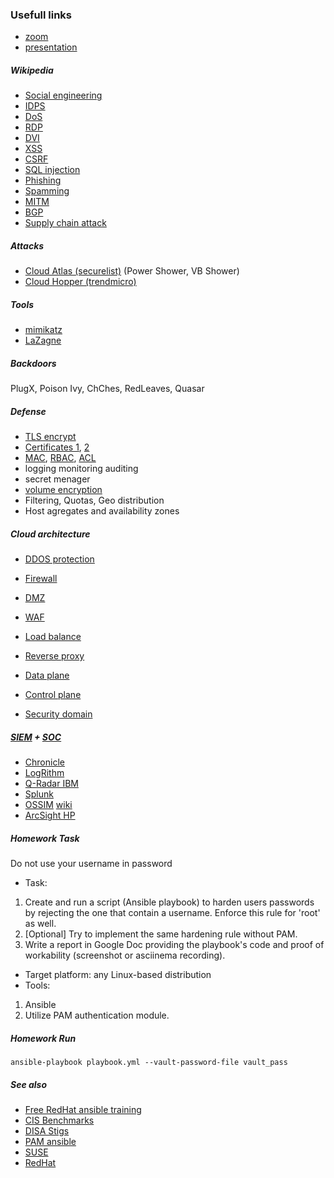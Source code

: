 ### Usefull links

- [zoom](https://globallogic.zoom.us/rec/share/8d1ZMyJSNdGB47HABOQHrGQUBhkGNfGIIrQkvVfLufrOHosoTnmW_mDzIL1W8ZP7.MVh4oY0ri-eYwkoS)
- [presentation](https://docs.google.com/document/d/1RtRfTPX2RwEXz3u3tYdLAPiU5uXqvtcARh_p_oILKDE)

##### Wikipedia
- [Social engineering](https://en.wikipedia.org/wiki/Social_engineering_(security))
- [IDPS](https://en.wikipedia.org/wiki/Intrusion_detection_system)
- [DoS](https://en.wikipedia.org/wiki/Denial-of-service_attack)
- [RDP](https://en.wikipedia.org/wiki/Remote_Desktop_Protocol)
- [DVI](https://en.wikipedia.org/wiki/Desktop_virtualization)
- [XSS](https://en.wikipedia.org/wiki/Cross-site_scripting)
- [CSRF](https://en.wikipedia.org/wiki/Cross-site_request_forgery)
- [SQL injection](https://en.wikipedia.org/wiki/SQL_injection)
- [Phishing](https://en.wikipedia.org/wiki/Phishing)
- [Spamming](https://en.wikipedia.org/wiki/Spamming)
- [MITM](https://en.wikipedia.org/wiki/Man-in-the-middle_attack)
- [BGP](https://en.wikipedia.org/wiki/Border_Gateway_Protocol)
- [Supply chain attack](https://en.wikipedia.org/wiki/Supply_chain_attack)

##### Attacks
- [Cloud Atlas (securelist)](https://securelist.com/recent-cloud-atlas-activity/92016/) (Power Shower, VB Shower)
- [Cloud Hopper (trendmicro)](https://www.trendmicro.com/vinfo/pl/security/news/cyber-attacks/operation-cloud-hopper-what-you-need-to-know)

##### Tools
- [mimikatz](https://github.com/gentilkiwi/mimikatz)
- [LaZagne](https://github.com/AlessandroZ/LaZagne)

##### Backdoors
PlugX, Poison Ivy, ChChes, RedLeaves, Quasar

##### Defense

- [TLS encrypt](https://en.wikipedia.org/wiki/Transport_Layer_Security)
- [Certificates 1](https://en.wikipedia.org/wiki/Certificate_authority), [2](https://en.wikipedia.org/wiki/Public_key_certificate)
- [MAC](https://en.wikipedia.org/wiki/Mandatory_access_control), [RBAC](https://en.wikipedia.org/wiki/Role-based_access_control), [ACL](https://en.wikipedia.org/wiki/Access-control_list)
- logging monitoring auditing 
- secret menager
- [volume encryption](https://en.wikipedia.org/wiki/Disk_encryption)
- Filtering, Quotas, Geo distribution
- Host agregates and availability zones

##### Cloud architecture

- [DDOS protection](https://en.wikipedia.org/wiki/DDoS_mitigation)
- [Firewall](https://en.wikipedia.org/wiki/Firewall_(computing))

- [DMZ](https://en.wikipedia.org/wiki/DMZ_(computing))
- [WAF](https://en.wikipedia.org/wiki/Web_application_firewall)
- [Load balance](https://en.wikipedia.org/wiki/Load_balancing_(computing))
- [Reverse proxy](https://en.wikipedia.org/wiki/Reverse_proxy)

- [Data plane](https://en.wikipedia.org/wiki/Data_plane)
- [Control plane](https://en.wikipedia.org/wiki/Control_plane)
- [Security domain](https://en.wikipedia.org/wiki/Security_domain)

##### [SIEM](https://en.wikipedia.org/wiki/Security_information_and_event_management) + [SOC](https://en.wikipedia.org/wiki/Security_operations_center)

- [Chronicle](https://chronicle.security/)
- [LogRithm](https://logrhythm.com/)
- [Q-Radar IBM](https://www.ibm.com/security/security-intelligence/qradar)
- [Splunk](https://www.splunk.com/)
- [OSSIM](https://cybersecurity.att.com/products/ossim) [wiki](https://en.wikipedia.org/wiki/OSSIM)
- [ArcSight HP](https://www.microfocus.com/en-us/products/security-operations/overview)

##### Homework Task

Do not use your username in password

- Task:
 1. Create and run a script (Ansible playbook) to harden users passwords by rejecting the one that contain a username. Enforce this rule for 'root' as well.
 2. [Optional] Try to implement the same hardening rule without PAM.
 3. Write a report in Google Doc providing the playbook's code and proof of workability (screenshot or asciinema recording).
- Target platform: any Linux-based distribution
- Tools:
 1. Ansible
 2. Utilize PAM authentication module.

##### Homework Run

`ansible-playbook playbook.yml --vault-password-file vault_pass`

##### See also 

- [Free RedHat ansible training](https://www.redhat.com/en/services/training/do007-ansible-essentials-simplicity-automation-technical-overview)
- [CIS Benchmarks](https://www.cisecurity.org/cis-benchmarks/)
- [DISA Stigs](https://public.cyber.mil/stigs/)
- [PAM ansible](https://docs.ansible.com/ansible/latest/collections/community/general/pamd_module.html)
- [SUSE](https://documentation.suse.com/sles/12-SP4/html/SLES-all/book-hardening.html)
- [RedHat](https://access.redhat.com/documentation/en-us/red_hat_enterprise_linux/7/html/security_guide/chap-hardening_your_system_with_tools_and_services)
